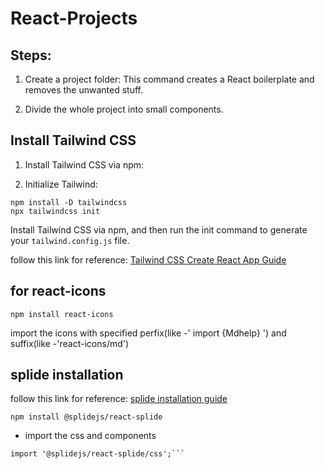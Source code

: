 # React-Projects

## Steps:

1. Create a project folder:
   This command creates a React boilerplate and removes the unwanted stuff.

2. Divide the whole project into small components.

## Install Tailwind CSS

1. Install Tailwind CSS via npm:

2. Initialize Tailwind:

```
npm install -D tailwindcss
npx tailwindcss init
```

Install Tailwind CSS via npm, and then run the init command to generate your `tailwind.config.js` file.

follow this link for reference: [Tailwind CSS Create React App Guide](https://tailwindcss.com/docs/guides/create-react-app)

## for react-icons

`npm install react-icons`

import the icons with specified perfix(like -' import {Mdhelp} ') and suffix(like -'react-icons/md')

## splide installation

follow this link for reference: [splide installation guide](https://www.npmjs.com/package/@splidejs/react-splide)

`npm install @splidejs/react-splide`

- import the css and components

````import { Splide, SplideSlide } from '@splidejs/react-splide';
import '@splidejs/react-splide/css';```
````
